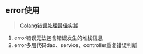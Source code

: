 ## error使用
>[Golang错误处理最佳实践](https://medium.com/@dche423/golang-error-handling-best-practice-cn-42982bd72672)
1. error错误无法包含错误发生的堆栈信息
2. error多层代码dao、service、controller重复错误判断

